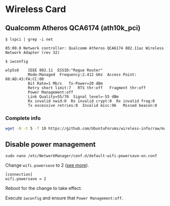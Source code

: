 # Wireless Card

## Qualcomm Atheros QCA6174 (ath10k_pci)

```shell
$ lspci | grep -i net

05:00.0 Network controller: Qualcomm Atheros QCA6174 802.11ac Wireless Network Adapter (rev 32)

```

```shell
$ iwconfig

wlp5s0    IEEE 802.11  ESSID:"Rogue Router"  
          Mode:Managed  Frequency:2.412 GHz  Access Point: 88:AD:43:FA:CC:00
          Bit Rate=1 Mb/s   Tx-Power=20 dBm
          Retry short limit:7   RTS thr:off   Fragment thr:off
          Power Management:off
          Link Quality=55/70  Signal level=-55 dBm  
          Rx invalid nwid:0  Rx invalid crypt:0  Rx invalid frag:0
          Tx excessive retries:0  Invalid misc:96   Missed beacon:0

```

### Complete info

```sh
wget -N -t 5 -T 10 https://github.com/UbuntuForums/wireless-info/raw/master/wireless-info && chmod +x wireless-info && ./wireless-info
```

## Disable power management

```shell
sudo nano /etc/NetworkManager/conf.d/default-wifi-powersave-on.conf
```

Change `wifi.powersave` to 2 ([see more](https://gist.github.com/jcberthon/ea8cfe278998968ba7c5a95344bc8b55)).

```text
[connection]
wifi.powersave = 2
```

Reboot for the change to take effect.

Execute `iwconfig` and ensure that `Power Management:off`.
